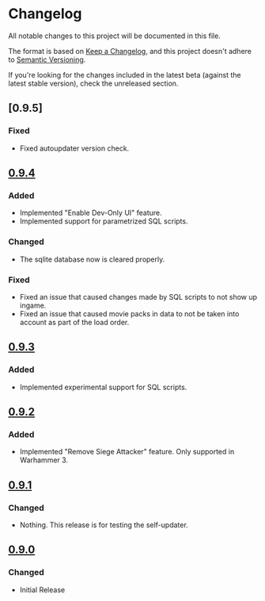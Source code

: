 # Changelog
All notable changes to this project will be documented in this file.

The format is based on [Keep a Changelog](https://keepachangelog.com/en/1.0.0/),
and this project doesn't adhere to [Semantic Versioning](https://semver.org/spec/v2.0.0.html).

If you're looking for the changes included in the latest beta (against the latest stable version), check the unreleased section.

## [0.9.5]
### Fixed
- Fixed autoupdater version check.

## [0.9.4]
### Added
- Implemented "Enable Dev-Only UI" feature.
- Implemented support for parametrized SQL scripts.

### Changed
- The sqlite database now is cleared properly.

### Fixed
- Fixed an issue that caused changes made by SQL scripts to not show up ingame.
- Fixed an issue that caused movie packs in data to not be taken into account as part of the load order.

## [0.9.3]
### Added
- Implemented experimental support for SQL scripts.

## [0.9.2]
### Added
- Implemented "Remove Siege Attacker" feature. Only supported in Warhammer 3.

## [0.9.1]
### Changed
- Nothing. This release is for testing the self-updater.

## [0.9.0]
### Changed
- Initial Release

[Unreleased]: https://github.com/Frodo45127/twpatcher/compare/v0.9.4...HEAD
[0.9.4]: https://github.com/Frodo45127/twpatcher/compare/v0.9.3...v0.9.4
[0.9.3]: https://github.com/Frodo45127/twpatcher/compare/v0.9.2...v0.9.3
[0.9.2]: https://github.com/Frodo45127/twpatcher/compare/v0.9.1...v0.9.2
[0.9.1]: https://github.com/Frodo45127/twpatcher/compare/v0.9.0...v0.9.1
[0.9.0]: https://github.com/Frodo45127/twpatcher/tree/v0.9.0

